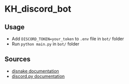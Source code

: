 # KH_discord_bot

## Usage
- Add `DISCORD_TOKEN=your_token` to `.env` file in `bot/` folder
- Run `python main.py` in `bot/` folder

## Sources
- [disnake documentation](https://docs.disnake.dev/en/stable/api/activities.html#activitytype)
- [discord.py documentation](https://discordpy.readthedocs.io/en/stable/)
